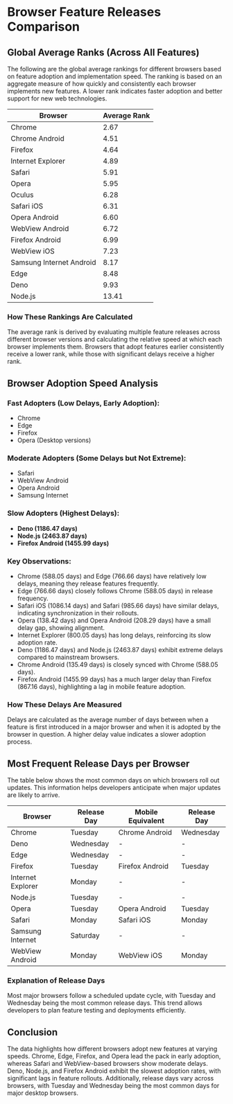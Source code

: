 # Browser Feature Releases Comparison

## Global Average Ranks (Across All Features)

The following are the global average rankings for different browsers based on feature adoption and implementation speed. The ranking is based on an aggregate measure of how quickly and consistently each browser implements new features. A lower rank indicates faster adoption and better support for new web technologies.

| Browser | Average Rank |
|---------|--------------|
| Chrome | 2.67 |
| Chrome Android | 4.51 |
| Firefox | 4.64 |
| Internet Explorer | 4.89 |
| Safari | 5.91 |
| Opera | 5.95 |
| Oculus | 6.28 |
| Safari iOS | 6.31 |
| Opera Android | 6.60 |
| WebView Android | 6.72 |
| Firefox Android | 6.99 |
| WebView iOS | 7.23 |
| Samsung Internet Android | 8.17 |
| Edge | 8.48 |
| Deno | 9.93 |
| Node.js | 13.41 |

### **How These Rankings Are Calculated**
The average rank is derived by evaluating multiple feature releases across different browser versions and calculating the relative speed at which each browser implements them. Browsers that adopt features earlier consistently receive a lower rank, while those with significant delays receive a higher rank.

## Browser Adoption Speed Analysis

### **Fast Adopters (Low Delays, Early Adoption):**
- Chrome
- Edge
- Firefox
- Opera (Desktop versions)

### **Moderate Adopters (Some Delays but Not Extreme):**
- Safari
- WebView Android
- Opera Android
- Samsung Internet

### **Slow Adopters (Highest Delays):**
- **Deno (1186.47 days)**
- **Node.js (2463.87 days)**
- **Firefox Android (1455.99 days)**

### **Key Observations:**
- Chrome (588.05 days) and Edge (766.66 days) have relatively low delays, meaning they release features frequently.
- Edge (766.66 days) closely follows Chrome (588.05 days) in release frequency.
- Safari iOS (1086.14 days) and Safari (985.66 days) have similar delays, indicating synchronization in their rollouts.
- Opera (138.42 days) and Opera Android (208.29 days) have a small delay gap, showing alignment.
- Internet Explorer (800.05 days) has long delays, reinforcing its slow adoption rate.
- Deno (1186.47 days) and Node.js (2463.87 days) exhibit extreme delays compared to mainstream browsers.
- Chrome Android (135.49 days) is closely synced with Chrome (588.05 days).
- Firefox Android (1455.99 days) has a much larger delay than Firefox (867.16 days), highlighting a lag in mobile feature adoption.

### **How These Delays Are Measured**
Delays are calculated as the average number of days between when a feature is first introduced in a major browser and when it is adopted by the browser in question. A higher delay value indicates a slower adoption process.

## Most Frequent Release Days per Browser

The table below shows the most common days on which browsers roll out updates. This information helps developers anticipate when major updates are likely to arrive.

| Browser | Release Day | Mobile Equivalent | Release Day |
|---------|------------|------------------|-------------|
| Chrome | Tuesday | Chrome Android | Wednesday |
| Deno | Wednesday | - | - |
| Edge | Wednesday | - | - |
| Firefox | Tuesday | Firefox Android | Tuesday |
| Internet Explorer | Monday | - | - |
| Node.js | Tuesday | - | - |
| Opera | Tuesday | Opera Android | Tuesday |
| Safari | Monday | Safari iOS | Monday |
| Samsung Internet | Saturday | - | - |
| WebView Android | Monday | WebView iOS | Monday |

### **Explanation of Release Days**
Most major browsers follow a scheduled update cycle, with Tuesday and Wednesday being the most common release days. This trend allows developers to plan feature testing and deployments efficiently.

## Conclusion

The data highlights how different browsers adopt new features at varying speeds. Chrome, Edge, Firefox, and Opera lead the pack in early adoption, whereas Safari and WebView-based browsers show moderate delays. Deno, Node.js, and Firefox Android exhibit the slowest adoption rates, with significant lags in feature rollouts. Additionally, release days vary across browsers, with Tuesday and Wednesday being the most common days for major desktop browsers.

